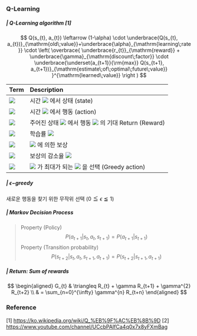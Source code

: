 ### Q-Learning
#####  | Q-Learning algorithm [1]

$$
Q(s_{t}, a_{t}) \leftarrow (1-\alpha) \cdot \underbrace{Q(s_{t}, a_{t})}_{\mathrm{old\;value}}+\underbrace{\alpha}_{\mathrm{learning\;rate}} \cdot \left( \overbrace{ \underbrace{r_{t}}_{\mathrm{reward}} + \underbrace{\gamma}_{\mathrm{discount\;factor}} \cdot \underbrace{\underset{a_{t+1}}{\rm{max}} Q(s_{t+1}, a_{t+1})}_{\mathrm{estimate\;of\;optimal\;future\;value}} }^{\mathrm{learned\;value}} \right )
$$

| Term                                             | Description                                                  |
| :----------------------------------------------- | :----------------------------------------------------------- |
| <img src="https://render.githubusercontent.com/render/math?math=s_{t}"> | 시간 <img src="https://render.githubusercontent.com/render/math?math=t"> 에서 상태 (state) |
| <img src="https://render.githubusercontent.com/render/math?math=a_{t}"> | 시간 <img src="https://render.githubusercontent.com/render/math?math=t"> 에서 행동 (action) |
| <img src="https://render.githubusercontent.com/render/math?math=Q(s_{t}, a_{t})"> | 주어진 상태 <img src="https://render.githubusercontent.com/render/math?math=s_{t}"> 에서 행동 <img src="https://render.githubusercontent.com/render/math?math=a_{t}"> 의 기대 Return (Reward) |
| <img src="https://render.githubusercontent.com/render/math?math=\alpha"> | 학습률 <img src="https://render.githubusercontent.com/render/math?math=(0 < \alpha \leqq 1)"> |
| <img src="https://render.githubusercontent.com/render/math?math=r_{t}"> | <img src="https://render.githubusercontent.com/render/math?math=a_{t}"> 에 의한 보상 |
| <img src="https://render.githubusercontent.com/render/math?math=\gamma"> | 보상의 감소율 <img src="https://render.githubusercontent.com/render/math?math=(0 \leqq \gamma \leqq 1)"> |
| <img src="https://render.githubusercontent.com/render/math?math=\underset{a_{t+1}}{\rm{max}}Q(s_{t+1},a_{t+1})"> | <img src="https://render.githubusercontent.com/render/math?math=Q"> 가 최대가 되는 <img src="https://render.githubusercontent.com/render/math?math=a_{t+1}"> 을 선택 (Greedy action) |



#####  | $\epsilon-$greedy 
새로운 행동을 찾기 위한 무작위 선택 $(0 \leqq \epsilon \leqq 1)$



##### | Markov Decision Process
> Property (Policy)
$$
P(a_{t+1}|s_{t}, a_{t}, s_{t+1})=P(a_{t+1}|s_{t+1})
$$
> Property (Transition probability)
$$
P(s_{t+2}|s_{t}, a_{t}, s_{t+1}, a_{t+1})=P(s_{t+2}|s_{t+1}, a_{t+1})
$$



##### | Return: Sum of rewards

$$
\begin{aligned}
G_{t} & \triangleq R_{t} + \gamma R_{t+1} + \gamma^{2} R_{t+2} \\
& = \sum_{n=0}^{\infty} \gamma^{n} R_{t+n}
\end{aligned}
$$

### Reference
[1] https://ko.wikipedia.org/wiki/Q_%EB%9F%AC%EB%8B%9D
[2]  https://www.youtube.com/channel/UCcbPAIfCa4q0x7x8yFXmBag
